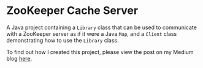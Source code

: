 # ZooKeeper Cache Server

A Java project containing a ```Library``` class that can be used to communicate with a ZooKeeper server as if it were a
Java ```Map```, and a ```Client``` class demonstrating how to use the ```Library``` class.

To find out how I created this project, please view the post on my Medium blog
[here](#https://medium.com/@william.yin.2024/leveraging-zookeeper-and-java-to-create-a-highly-available-cache-server-c501a89e236f).
